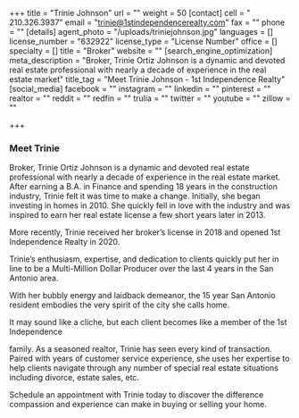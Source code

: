 +++
title = "Trinie Johnson"
url = ""
weight = 50
[contact]
cell = " 210.326.3937"
email = "trinie@1stindependencerealty.com"
fax = ""
phone = ""
[details]
agent_photo = "/uploads/triniejohnson.jpg"
languages = []
license_number = "632922"
license_type = "License Number"
office = []
specialty = []
title = "Broker"
website = ""
[search_engine_optimization]
meta_description = "Broker, Trinie Ortiz Johnson is a dynamic and devoted real estate professional with nearly a decade of experience in the real estate market"
title_tag = "Meet Trinie Johnson - 1st Independence Realty"
[social_media]
facebook = ""
instagram = ""
linkedin = ""
pinterest = ""
realtor = ""
reddit = ""
redfin = ""
trulia = ""
twitter = ""
youtube = ""
zillow = ""

+++
### Meet Trinie

Broker, Trinie Ortiz Johnson is a dynamic and devoted real estate professional with nearly a decade of experience in the real estate market. After earning a B.A. in Finance and spending 18 years in the construction industry, Trinie felt it was time to make a change. Initially, she began investing in homes in 2010. She quickly fell in love with the industry and was inspired to earn her real estate license a few short years later in 2013. 

More recently, Trinie received her broker’s license in 2018 and opened 1st Independence Realty in 2020.

Trinie’s enthusiasm, expertise, and dedication to clients quickly put her in line to be a Multi-Million Dollar Producer over the last 4 years in the San Antonio area.

With her bubbly energy and laidback demeanor, the 15 year San Antonio resident embodies the very spirit of the city she calls home.

It may sound like a cliche, but each client becomes like a member of the 1st Independence

family. As a seasoned realtor, Trinie has seen every kind of transaction. Paired with years of customer service experience, she uses her expertise to help clients navigate through any number of special real estate situations including divorce, estate sales, etc.

Schedule an appointment with Trinie today to discover the difference compassion and experience can make in buying or selling your home.